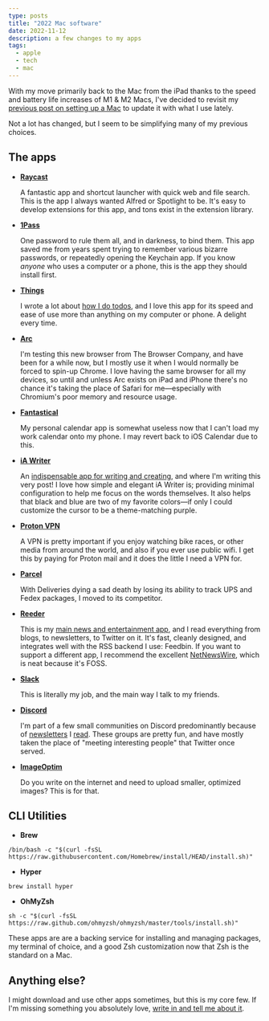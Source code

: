 ```yaml
---
type: posts
title: "2022 Mac software"
date: 2022-11-12
description: a few changes to my apps
tags:
  - apple
  - tech
  - mac
---
```



With my move primarily back to the Mac from the iPad thanks to the speed and battery life increases of M1 & M2 Macs, I've decided to revisit my [previous post on setting up a Mac](/2021-06-05-first-downloads-for-a-mac/) to update it with what I use lately.

Not a lot has changed, but I seem to be simplifying many of my previous choices.

## The apps

- **[Raycast](https://www.raycast.com)**

    A fantastic app and shortcut launcher with quick web and file search. This is the app I always wanted Alfred or Spotlight to be. It's easy to develop extensions for this app, and tons exist in the extension library.

- **[1Pass](https://apps.apple.com/us/app/1password-7-password-manager/id1333542190?mt=12)**

    One password to rule them all, and in darkness, to bind them. This app saved me from years spent trying to remember various bizarre passwords, or repeatedly opening the Keychain app. If you know _anyone_ who uses a computer or a phone, this is the app they should install first.

- **[Things](https://apps.apple.com/us/app/things-3/id904280696?mt=12)**

    I wrote a lot about [how I do todos](https://www.brookshelley.com/posts/2019-05-02-on-notes-and-todos/), and I love this app for its speed and ease of use more than anything on my computer or phone. A delight every time.

- **[Arc](https://thebrowser.company)**

    I'm testing this new browser from The Browser Company, and have been for a while now, but I mostly use it when I would normally be forced to spin-up Chrome. I love having the same browser for all my devices, so until and unless Arc exists on iPad and iPhone there's no chance it's taking the place of Safari for me—especially with Chromium's poor memory and resource usage.

- **[Fantastical](https://apps.apple.com/us/app/fantastical-calendar-tasks/id975937182?mt=12)**

    My personal calendar app is somewhat useless now that I can't load my work calendar onto my phone. I may revert back to iOS Calendar due to this.

- **[iA Writer](https://apps.apple.com/us/app/ia-writer/id775737590?mt=12)**

    An [indispensable app for writing and creating](https://www.brookshelley.com/posts/2020-09-04-hugo-and-i-a-writer/), and where I'm writing this very post! I love how simple and elegant iA Writer is; providing minimal configuration to help me focus on the words themselves. It also helps that black and blue are two of my favorite colors—if only I could customize the cursor to be a theme-matching purple.

- **[Proton VPN](https://www.mozilla.org/en-US/products/vpn/)**

    A VPN is pretty important if you enjoy watching bike races, or other media from around the world, and also if you ever use public wifi. I get this by paying for Proton mail and it does the little I need a VPN for.

- **[Parcel](https://apps.apple.com/us/app/parcel-delivery-tracking/id639968404?mt=12)**

    With Deliveries dying a sad death by losing its ability to track UPS and Fedex packages, I moved to its competitor.

- **[Reeder](https://apps.apple.com/us/app/reeder-5/id1529448980?mt=12)**

    This is my [main news and entertainment app](https://www.brookshelley.com/posts/2019-02-10-slower-reading/), and I read everything from blogs, to newsletters, to Twitter on it. It's fast, cleanly designed, and integrates well with the RSS backend I use: Feedbin. If you want to support a different app, I recommend the excellent [NetNewsWire](https://netnewswire.com), which is neat because it's FOSS.

- **[Slack](https://apps.apple.com/us/app/slack-for-desktop/id803453959?mt=12)**

    This is literally my job, and the main way I talk to my friends.

- **[Discord](https://discord.com/download)**

    I'm part of a few small communities on Discord predominantly because of [newsletters](https://www.todayintabs.com) I [read](https://www.garbageday.email). These groups are pretty fun, and have mostly taken the place of "meeting interesting people" that Twitter once served. 

- **[ImageOptim](https://imageoptim.com)**

    Do you write on the internet and need to upload smaller, optimized images? This is for that.


## CLI Utilities

- **Brew**

```
/bin/bash -c "$(curl -fsSL https://raw.githubusercontent.com/Homebrew/install/HEAD/install.sh)"
```
		
- **Hyper**

```	
brew install hyper
```
		
- **OhMyZsh**

```
sh -c "$(curl -fsSL https://raw.github.com/ohmyzsh/ohmyzsh/master/tools/install.sh)"
```
		
These apps are are a backing service for installing and managing packages, my terminal of choice, and a good Zsh customization now that Zsh is the standard on a Mac.

## Anything else?

I might download and use other apps sometimes, but this is my core few. If I'm missing something you absolutely love, [write in and tell me about it](mailto:hello@brookshelley.com). 